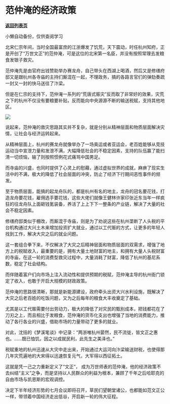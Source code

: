 # 范仲淹的经济政策

[**返回列表页**](/gzh/政事堂2019)

小懒自动备份，仅供查阅学习

北宋仁宗年间，当时全国最富庶的江浙爆发了饥荒，天下震动，时任杭州知府，正是开创了“万世文正”的范仲淹，可是这位的北宋第一名臣，并没有按照常理去发粮食发银子救灾。

范仲淹先是由官府出钱赞助举办赛龙舟，自己带头在西湖上喝酒，然后又是修缮府邸又是跟杭州各寺庙的主持们厮混在一起，不理政务，搞的各路言官们的弹劾奏疏一封又一封的快马送往了汴梁。

但是在仁宗的支持下，范仲淹一系列的“荒唐式赈灾”反而取了非常好的效果，灾荒之下的杭州不仅没有要粮要补贴，反而能向中央源源不断的输送税赋，支持其他地区。  

![](https://mmbiz.qpic.cn/mmbiz_jpg/rxhS23yu8cPZQFlHbbUfBZfjmz8HjzU8pNhlicpPjEqk5XW96wZ9K2ztm5h6IqN9YKAtvPscCCfjfynYN9Ukh3g/640?wx_fmt=jpeg)

说起来，范仲淹的救灾思路其实并不复杂，就是分别从精神层面和物质层面解决灾情，让社会与经济运转起来。

从精神层面上，杭州的赛龙舟就像举办了一场奥运或者亚运会，老百姓能够从竞技运动当中宣泄力量和发泄不满，大幅降低社会的不稳定因素，支持的队伍赢了能扫清一切烦恼，输了则按照惯例花式痛骂中国男足。

而寺庙的兴盛，也同时提供了心灵上的慰藉，通过虚拟世界的成就，麻痹了现实生活中的不满，极大的降低了社会层面的冲突，防止了经济下行期间恶性事件的频发。

至于物质层面，能搞的起龙舟队的，都是杭州有名的地主，龙舟的冠名要花钱，打造龙舟要花钱，雇佣选手要花钱，这些大佬们就像王健林许家印张近东当年一样疯狂的往龙舟队上面砸钱氪装备，养活了上上下下一整条的产业链，解决了大量的社会不稳定因素。  

修缮府邸类似于棚改，而厮混于寺庙，则是为了劝说这些在杭州垄断了人头税的平台机构通过大兴土木来增加投资扩大就业，通过以工代赈的方式，让更多的年轻人找到工作，解决大灾之后的就业问题。

这一套组合拳下来，不仅解决了大灾之后精神层面和物质层面的双需求，增强了地方上的税赋收入，最重要的是，拥有大量土地财富的地主，和拥有大量人头税财富的寺庙，在这一轮的消费型救灾过程中，大量消耗了财富，降低了杭州的基尼系数，稳定了社会结构。

而伴随着富户们向市场上注入流动性和提供预期的税赋，范仲淹主导的杭州衙门锁定了收入，也敢于开启大规模的财政政策。

范仲淹的思路很清晰，那就是新能源建设，政府牵头出资大兴水利设施，既解决了大灾之后老百姓的吃饭问题，又为之后每年的粮食大丰收奠定了基础。

尤其是以工代赈需要付出劳动力，极大的降低了对灾民的甄别成本，把钱都花在了刀刃之上，而且相比于发粮食，范仲淹的货币化支出也增强了当地的消费能力，推动了各行各业的兴盛，借助市场的力量带动了更多的就业。  

对此，沈括的《梦溪笔谈》中记录：“两浙唯杭州晏然，民不流徙，皆文正之惠也。……既已恤饥，因之以成就民利，此先生之美泽也。”  

税赋重地的杭州迅速从大灾中走出来，开始通过大运河向汴梁输送财税，也使得那几年灾荒遍地的大宋得以迅速恢复元气，大军得以西征拓土。

这就是凭一己之力重新定义了“文正”，
成为万世师表的范仲淹，他的经济政策不去纠结“主义”之争，而是坚持以人民群众的利益为根本，兼顾了千年之后哈耶克的自由市场与凯恩斯的宏观调控。

决定下半年经济形势的七月会议即将召开，草民们望朝堂诸公，也都能如范文正公一样，带领着中国经济走出低谷，开启新一轮的伟大征程。

